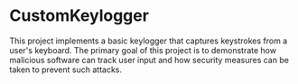 # CustomKeylogger
This project implements a basic keylogger that captures keystrokes from a user's keyboard. The primary goal of this project is to demonstrate how malicious software can track user input and how security measures can be taken to prevent such attacks.
